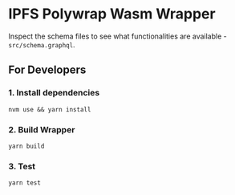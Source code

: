 # IPFS Polywrap Wasm Wrapper

Inspect the schema files to see what functionalities are available - `src/schema.graphql`.

## For Developers

### 1. Install dependencies

```
nvm use && yarn install
```

### 2. Build Wrapper

```
yarn build
```

### 3. Test

```
yarn test
```